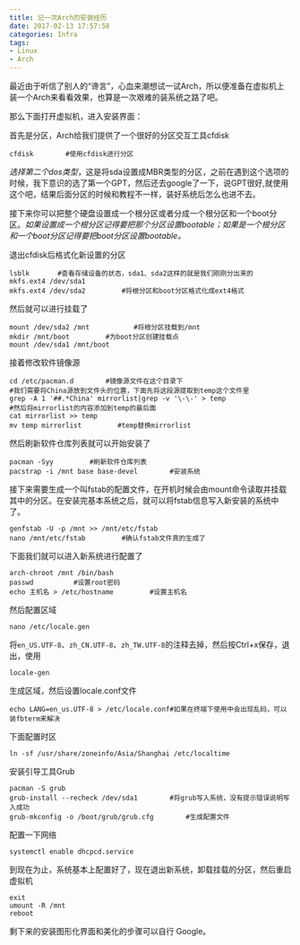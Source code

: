 ```yaml
---
title: 记一次Arch的安装经历
date: 2017-02-13 17:57:58
categories: Infra
tags:
- Linux
- Arch
---
```

最近由于听信了别人的“谗言”，心血来潮想试一试Arch，所以便准备在虚拟机上装一个Arch来看看效果，也算是一次艰难的装系统之路了吧。

那么下面打开虚拟机，进入安装界面：

首先是分区，Arch给我们提供了一个很好的分区交互工具cfdisk
```
cfdisk        #使用cfdisk进行分区

```
<!--more-->
*选择第二个dos类型*，这是将sda设置成MBR类型的分区，之前在遇到这个选项的时候，我下意识的选了第一个GPT，然后还去google了一下，说GPT很好,就使用这个吧，结果后面分区的时候和教程不一样，装好系统后怎么也进不去。

接下来你可以把整个硬盘设置成一个根分区或者分成一个根分区和一个boot分区。*如果设置成一个根分区记得要把那个分区设置bootable；如果是一个根分区和一个boot分区记得要把boot分区设置bootable。*

退出cfdisk后格式化新设置的分区
```
lsblk       #查看存储设备的状态，sda1、sda2这样的就是我们刚刚分出来的
mkfs.ext4 /dev/sda1
mkfs.ext4 /dev/sda2         #将根分区和boot分区格式化成ext4格式
```
然后就可以进行挂载了
```
mount /dev/sda2 /mnt           #将根分区挂载到/mnt
mkdir /mnt/boot         #为boot分区创建挂载点
mount /dev/sda1 /mnt/boot
```
接着修改软件镜像源
```
cd /etc/pacman.d        #镜像源文件在这个目录下
#我们需要将China源放到文件头的位置，下面先将这段源提取到temp这个文件里
grep -A 1 '##.*China' mirrorlist|grep -v '\-\-' > temp
#然后将mirrorlist的内容添加到temp的最后面
cat mirrorlist >> temp
mv temp mirrorlist         #temp替换mirrorlist
```
然后刷新软件仓库列表就可以开始安装了
```
pacman -Syy         #刷新软件仓库列表
pacstrap -i /mnt base base-devel        #安装系统
```
接下来需要生成一个叫fstab的配置文件，在开机时候会由mount命令读取并挂载其中的分区。在安装完基本系统之后，就可以将fstab信息写入新安装的系统中了。
```
genfstab -U -p /mnt >> /mnt/etc/fstab
nano /mnt/etc/fstab         #确认fstab文件真的生成了
```
下面我们就可以进入新系统进行配置了
```
arch-chroot /mnt /bin/bash
passwd          #设置root密码
echo 主机名 > /etc/hostname         #设置主机名
```
然后配置区域
```
nano /etc/locale.gen
```
将`en_US.UTF-8`、`zh_CN.UTF-8`、`zh_TW.UTF-8`的注释去掉，然后按Ctrl+x保存，退出，使用
```
locale-gen
```
生成区域，然后设置locale.conf文件
```
echo LANG=en_us.UTF-8 > /etc/locale.conf#如果在终端下使用中会出现乱码，可以装fbterm来解决
```
下面配置时区
```
ln -sf /usr/share/zoneinfo/Asia/Shanghai /etc/localtime
```
安装引导工具Grub
```
pacman -S grub
grub-install --recheck /dev/sda1        #将grub写入系统，没有提示错误说明写入成功
grub-mkconfig -o /boot/grub/grub.cfg        #生成配置文件
```
配置一下网络
```
systemctl enable dhcpcd.service
```
到现在为止，系统基本上配置好了，现在退出新系统，卸载挂载的分区，然后重启虚拟机
```
exit
umount -R /mnt
reboot
```
剩下来的安装图形化界面和美化的步骤可以自行 Google。
